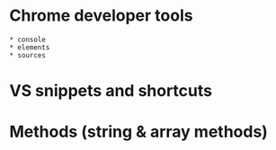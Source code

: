 #  Chrome developer tools
    * console
    * elements
    * sources
#  VS snippets and shortcuts
#  Methods (string & array methods)
